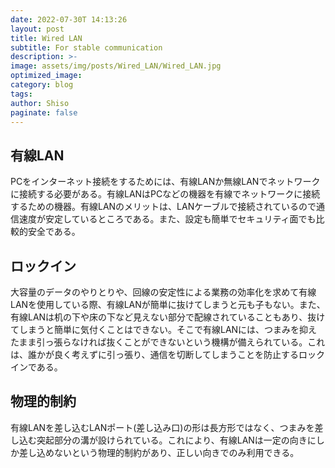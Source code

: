 ```yaml
---
date: 2022-07-30T 14:13:26
layout: post
title: Wired LAN
subtitle: For stable communication
description: >-
image: assets/img/posts/Wired_LAN/Wired_LAN.jpg
optimized_image: 
category: blog
tags: 
author: Shiso
paginate: false
---
```


## 有線LAN

PCをインターネット接続をするためには、有線LANか無線LANでネットワークに接続する必要がある。有線LANはPCなどの機器を有線でネットワークに接続するための機器。有線LANのメリットは、LANケーブルで接続されているので通信速度が安定しているところである。また、設定も簡単でセキュリティ面でも比較的安全である。

## ロックイン

大容量のデータのやりとりや、回線の安定性による業務の効率化を求めて有線LANを使用している際、有線LANが簡単に抜けてしまうと元も子もない。また、有線LANは机の下や床の下など見えない部分で配線されていることもあり、抜けてしまうと簡単に気付くことはできない。そこで有線LANには、つまみを抑えたまま引っ張らなければ抜くことができないという機構が備えられている。これは、誰かが良く考えずに引っ張り、通信を切断してしまうことを防止するロックインである。

## 物理的制約

有線LANを差し込むLANポート(差し込み口)の形は長方形ではなく、つまみを差し込む突起部分の溝が設けられている。これにより、有線LANは一定の向きにしか差し込めないという物理的制約があり、正しい向きでのみ利用できる。